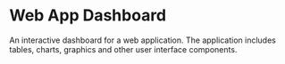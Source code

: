 # Web App Dashboard

An interactive dashboard for a web application. The application includes tables, charts, graphics and other user interface components.
